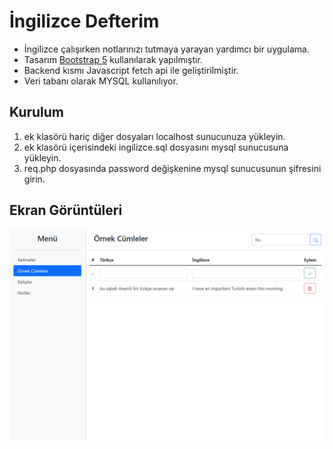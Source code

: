 # İngilizce Defterim
- İngilizce çalışırken notlarınızı tutmaya yarayan yardımcı bir uygulama.
- Tasarım [Bootstrap 5](https://getbootstrap.com/) kullanılarak yapılmıştır.
- Backend kısmı Javascript fetch api ile geliştirilmiştir.
- Veri tabanı olarak MYSQL kullanılıyor.

## Kurulum
1. ek klasörü hariç diğer dosyaları localhost sunucunuza yükleyin.
2. ek klasörü içerisindeki ingilizce.sql dosyasını mysql sunucusuna yükleyin.
3. req.php dosyasında password değişkenine mysql sunucusunun şifresini girin.

## Ekran Görüntüleri
![ekran görüntüsü](https://github.com/spsofme/ingilizce/blob/main/ek/ss.png)
